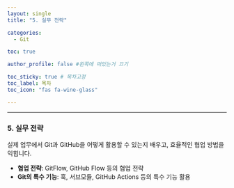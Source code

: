 ```yaml
---
layout: single
title: "5. 실무 전략"

categories:
  - Git

toc: true

author_profile: false #왼쪽에 떠있는거 끄기

toc_sticky: true # 목차고정
toc_label: 목차
toc_icon: "fas fa-wine-glass"

---
```



---
### 5. 실무 전략

실제 업무에서 Git과 GitHub을 어떻게 활용할 수 있는지 배우고, 효율적인 협업 방법을 익힙니다.

- **협업 전략**: GitFlow, GitHub Flow 등의 협업 전략
- **Git의 특수 기능**: 훅, 서브모듈, GitHub Actions 등의 특수 기능 활용

